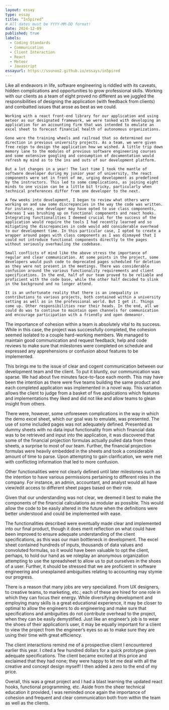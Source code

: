 ```yaml
---
layout: essay
type: essay
title: “In5pired”
# All dates must be YYYY-MM-DD format!
date: 2024-12-09
published: true
labels:
  - Coding Standards
  - Communication
  - Client Interaction
  - React
  - Meteor
  - Javascript
essayurl: https://ssunoo2.github.io/essays/in5pired
---
```

Like all endeavors in life, software engineering is riddled with its caveats, hidden complications and opportunities to grow professional skills. Working with our clients as a team of eight proved no different as we juggled the responsibilities of designing the application (with feedback from clients) and combatted issues that arose as best as we could.

	Working with a react front-end library for our application and using meteor as our designated framework, we were tasked with developing an application for an accounting firm that was intended to emulate an excel sheet to forecast financial health of autonomous organizations. 

	Gone were the training wheels and railroad that so determined our direction in previous university projects. As a team, we were given free reign to design the application how we wished. A little trip down memory lane to the modules of previous software engineering courses and some extensive googling and consumption of documentation would refresh my mind as to the ins and outs of our development platform.

	But a lot changes in a year! The last time I took the mantle of software developer during my junior year of university, the react components were set in front of me, urging development as predefined by the instructors. This led to some complications, as joining eight minds to one vision can be a little bit tricky, particularly when technical preferences differ from one developer to the next. 

	A few weeks into development, I began to review what others were working on and saw some discrepancies in the way the code was written. For instance, one developer may have opted to use class components, whereas I was brushing up on functional components and react hooks. Integrating functionalities I deemed crucial for the success of the application would require the tools I had recently learned and so mitigating the discrepancies in code would add considerable overhead to our development time. In this particular case, I opted to create a wrapper around pages with class components as I was dismayed that I could not introduce functional components directly to the pages without seriously overhauling the codebase. 

	Small conflicts of mind like the above stress the importance of regular and clear communication. At some points in the project, some developers would push code to deprecated pages scheduled for deletion as they were not present in the meetings. There was considerable confusion around the various functionality requirements and client specifications. In the end, half of our team proved to be reliable and proficient with the code base, while the other half decided to slink in the background and no longer attend.

	It is an unfortunate reality that there is an inequality in contributions to various projects, both contained within a university setting as well as in the professional world. But I get it. Things come up. Other responsibilities rear their heads. In the end, all we could do was to continue to maintain open channels for communication and encourage participation with a friendly and open demeanor.

The importance of cohesion within a team is absolutely vital to its success. While in this case, the project was successfully completed, the cohesion seemed isolated to a couple hard-working members. We managed to maintain good communication and request feedback, help and code reviews to make sure that milestones were completed on schedule and expressed any apprehensions or confusion about features to be implemented.

This brings me to the issue of clear and cogent communication between our development team and the client. To put it bluntly, our communication was sparse. We had about five minutes face-to-face each month.  This may have been the intention as there were five teams building the same product and each completed application was implemented in a novel way. This variation allows the client to judge from a basket of five applications which features and implementations they liked and did not like and allow teams to glean insight from others.

There were, however, some unforeseen complications in the way in which the demo excel sheet, which our goal was to emulate, was presented. The use of some included pages was not adequately defined. Presented as dummy sheets with no data input functionality from which financial data was to be retrieved and input into the application, it was discovered that some of the financial projection formulas actually pulled data from these sheets, a surprise to most of our team. Further, the financial projection formulas were heavily embedded in the sheets and took a considerable amount of time to parse. Upon attempting to gain clarification, we were met with conflicting information that led to more confusion.

Other functionalities were not clearly defined until later milestones such as the intention to have various permissions pertaining to different roles in the company. For instance, an admin, accountant, and analyst would all have view/edit access to different sheet pages based on their role. 

Given that our understanding was not clear, we deemed it best to make the components of the financial calculations as modular as possible. This would allow the code to be easily altered in the future when the definitions were better understood and could be implemented with ease. 

The functionalities described were eventually made clear and implemented into our final product, though it does merit reflection on what could have been improved to ensure adequate understanding of the client specifications, as this was our main bottleneck in development. The excel sheet contained hundreds of inputs, thousands of data values and convoluted formulas, so it would have been valuable to opt the client, perhaps, to hold our hand as we roleplay an anonymous organization attempting to use the spreadsheet to allow us to put ourselves in the shoes of a user. Further, it should be stressed that we are proficient in software engineering and unexplained ambiguities relating to accounting may stymie our progress.

There is a reason that many jobs are very specialized. From UX designers, to creative teams, to marketing, etc.; each of these are hired for one role in which they can focus their energy. While diversifying development and employing many skills is a great educational experience, it may be closer to optimal to allow the engineers to do engineering and make sure that specifications and ambiguities do not contribute overhead to the project, when they can be easily demystified. Just like an engineer’s job is to wear the shoes of their application’s user, it may be equally important for a client to view the project from the engineer’s eyes so as to make sure they are using their time with great efficiency. 

The client interactions remind me of a prospective client I encountered earlier this year. I cited a few hundred dollars for a quick prototype given adequate specifications. The client became excited at this price and exclaimed that they had none; they were happy to let me deal with all the creative and concept design myself! I then added a zero to the end of my price. 

Overall, this was a great project and I had a blast learning the updated react hooks, functional programming, etc. Aside from the sheer technical education it provided, I was reminded once again the importance of cohesion and frequent and clear communication both from within the team as well as the clients. 
